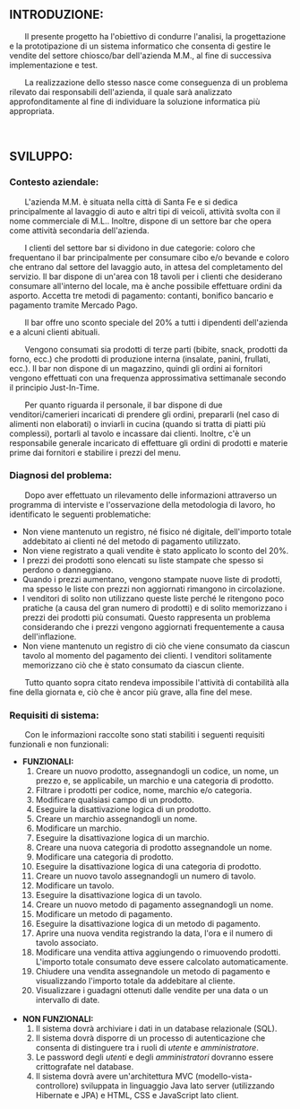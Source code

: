 <h2>INTRODUZIONE:</h2>
<p>&nbsp;&nbsp;&nbsp;&nbsp;&nbsp;&nbsp;
Il presente progetto ha l'obiettivo di condurre l'analisi, la progettazione e la prototipazione di un sistema informatico che consenta di gestire le vendite del settore chiosco/bar dell'azienda M.M., al fine di successiva implementazione e test.</p>
<p>&nbsp;&nbsp;&nbsp;&nbsp;&nbsp;&nbsp;
La realizzazione dello stesso nasce come conseguenza di un problema rilevato dai responsabili dell'azienda, il quale sarà analizzato approfonditamente al fine di individuare la soluzione informatica più appropriata.</p>
<br>

<h2>SVILUPPO:</h2>

<h3>Contesto aziendale:</h3>
  <p>&nbsp;&nbsp;&nbsp;&nbsp;&nbsp;&nbsp;
    L'azienda M.M. è situata nella città di Santa Fe e si dedica principalmente al lavaggio di auto e altri tipi di veicoli, attività svolta con il nome commerciale di M.L.. Inoltre, dispone di un settore bar che opera come attività secondaria dell'azienda.</p>
	<p>&nbsp;&nbsp;&nbsp;&nbsp;&nbsp;&nbsp;
    I clienti del settore bar si dividono in due categorie: coloro che frequentano il bar principalmente per consumare cibo e/o bevande e coloro che entrano dal settore del lavaggio auto, in attesa del completamento del servizio. Il bar dispone di un'area con 18 tavoli per i clienti che desiderano consumare all'interno del locale, ma è anche possibile effettuare ordini da asporto. Accetta tre metodi di pagamento: contanti, bonifico bancario e pagamento tramite Mercado Pago.</p>
  <p>&nbsp;&nbsp;&nbsp;&nbsp;&nbsp;&nbsp;
    Il bar offre uno sconto speciale del 20% a tutti i dipendenti dell'azienda e a alcuni clienti abituali.</p>
	<p>&nbsp;&nbsp;&nbsp;&nbsp;&nbsp;&nbsp;
    Vengono consumati sia prodotti di terze parti (bibite, snack, prodotti da forno, ecc.) che prodotti di produzione interna (insalate, panini, frullati, ecc.). Il bar non dispone di un magazzino, quindi gli ordini ai fornitori vengono effettuati con una frequenza approssimativa settimanale secondo il principio Just-In-Time.</p>
	<p>&nbsp;&nbsp;&nbsp;&nbsp;&nbsp;&nbsp;
    Per quanto riguarda il personale, il bar dispone di due venditori/camerieri incaricati di prendere gli ordini, prepararli (nel caso di alimenti non elaborati) o inviarli in cucina (quando si tratta di piatti più complessi), portarli al tavolo e incassare dai clienti. Inoltre, c'è un responsabile generale incaricato di effettuare gli ordini di prodotti e materie prime dai fornitori e stabilire i prezzi del menu.</p>

<h3>Diagnosi del problema:</h3>

  <p>&nbsp;&nbsp;&nbsp;&nbsp;&nbsp;&nbsp;
    Dopo aver effettuato un rilevamento delle informazioni attraverso un programma di interviste e l'osservazione della metodologia di lavoro, ho identificato le seguenti problematiche:</p>
<ul>
  <li>Non viene mantenuto un registro, né fisico né digitale, dell'importo totale addebitato ai clienti né del metodo di pagamento utilizzato.</li>
  <li>Non viene registrato a quali vendite è stato applicato lo sconto del 20%.</li>
  <li>I prezzi dei prodotti sono elencati su liste stampate che spesso si perdono o danneggiano.</li>
  <li>Quando i prezzi aumentano, vengono stampate nuove liste di prodotti, ma spesso le liste con prezzi non aggiornati rimangono in circolazione.</li>
  <li>I venditori di solito non utilizzano queste liste perché le ritengono poco pratiche (a causa del gran numero di prodotti) e di solito memorizzano i prezzi dei prodotti più consumati. Questo rappresenta un problema considerando che i prezzi vengono aggiornati frequentemente a causa dell'inflazione.</li>
  <li>Non viene mantenuto un registro di ciò che viene consumato da ciascun tavolo al momento del pagamento dei clienti. I venditori solitamente memorizzano ciò che è stato consumato da ciascun cliente.</li>
</ul>
  <p>&nbsp;&nbsp;&nbsp;&nbsp;&nbsp;&nbsp;
    Tutto quanto sopra citato rendeva impossibile l'attività di contabilità alla fine della giornata e, ciò che è ancor più grave, alla fine del mese.</p>

<h3>Requisiti di sistema:</h3>

  <p>&nbsp;&nbsp;&nbsp;&nbsp;&nbsp;&nbsp;
  Con le informazioni raccolte sono stati stabiliti i seguenti requisiti funzionali e non funzionali:</p>
  <ul>
    <li><b>FUNZIONALI:</b>
      <ol>
        <li>Creare un nuovo prodotto, assegnandogli un codice, un nome, un prezzo e, se applicabile, un marchio e una categoria di prodotto.</li>
	<li>Filtrare i prodotti per codice, nome, marchio e/o categoria.</li>
	<li>Modificare qualsiasi campo di un prodotto.</li>
	<li>Eseguire la disattivazione logica di un prodotto.</li>
	<li>Creare un marchio assegnandogli un nome.</li>
	<li>Modificare un marchio.</li>
        <li>Eseguire la disattivazione logica di un marchio.</li>
        <li>Creare una nuova categoria di prodotto assegnandole un nome.</li>
        <li>Modificare una categoria di prodotto.</li>
        <li>Eseguire la disattivazione logica di una categoria di prodotto.</li>
        <li>Creare un nuovo tavolo assegnandogli un numero di tavolo.</li>
        <li>Modificare un tavolo.</li>
        <li>Eseguire la disattivazione logica di un tavolo.</li>
        <li>Creare un nuovo metodo di pagamento assegnandogli un nome.</li>
	<li>Modificare un metodo di pagamento.</li>
        <li>Eseguire la disattivazione logica di un metodo di pagamento.</li>
        <li>Aprire una nuova vendita registrando la data, l'ora e il numero di tavolo associato.</li>
        <li>Modificare una vendita attiva aggiungendo o rimuovendo prodotti. L'importo totale consumato deve essere calcolato automaticamente.</li>
        <li>Chiudere una vendita assegnandole un metodo di pagamento e visualizzando l'importo totale da addebitare al cliente.</li>
        <li>Visualizzare i guadagni ottenuti dalle vendite per una data o un intervallo di date.</li>
      </ol>
    </li>
    <br>
    <li><b>NON FUNZIONALI:</b>
      <ol>
        <li>Il sistema dovrà archiviare i dati in un database relazionale (SQL).</li>
        <li>Il sistema dovrà disporre di un processo di autenticazione che consenta di distinguere tra i ruoli di <i>utente</i> e <i>amministratore</i>.</li>
        <li>Le password degli <i>utenti</i> e degli <i>amministratori</i> dovranno essere crittografate nel database.</li>
        <li>Il sistema dovrà avere un'architettura MVC (modello-vista-controllore) sviluppata in linguaggio Java lato server (utilizzando Hibernate e JPA) e HTML, CSS e JavaScript lato client.</li>
      </ol>
    </li>
  </ul>
